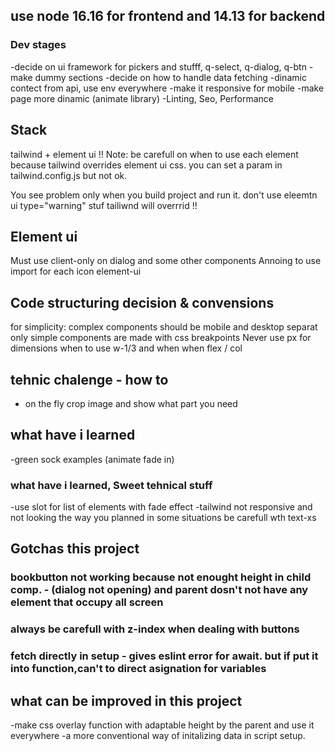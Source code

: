 ## use node 16.16 for frontend and 14.13 for backend
### Dev stages
-decide on ui framework for pickers and stufff, q-select, q-dialog, q-btn
-make dummy sections
-decide on how to handle data fetching
-dinamic contect from api, use env everywhere 
-make it responsive for mobile
-make page more dinamic (animate library)
-Linting, Seo, Performance

## Stack
tailwind + element ui 
!! Note: be carefull on when to use each element because tailwind overrides element ui css.
you can set a param in tailwind.config.js but not ok.

You see problem only when you build project and run it.
    don't use eleemtn ui type="warning" stuf tailiwnd will overrrid !!

## Element ui 
Must use client-only on dialog and some other components
Annoing to use import for each icon element-ui 


## Code structuring decision & convensions
for simplicity:
complex components should be mobile and desktop separat
only simple components are made with css breakpoints 
Never use px for dimensions
when to use w-1/3 and when when flex / col
## tehnic chalenge - how to
- on the fly crop image and show what part you need

## what have i learned
-green sock examples (animate fade in)

### what have i learned, Sweet tehnical stuff
-use slot for list of elements with fade effect
-tailwind not responsive and not looking the way you planned in some situations be carefull wth text-xs
## Gotchas this project
### bookbutton not working because not enought height in child comp. - (dialog not opening) and parent dosn't not have any element that occupy all screen
### always be carefull with z-index when dealing with buttons
### fetch directly in setup - gives eslint error for await. but if put it into function,can't to direct asignation for variables

## what can be improved in this project
-make css overlay function with adaptable height by the parent and use it everywhere
-a more conventional way of initalizing data in script setup.


